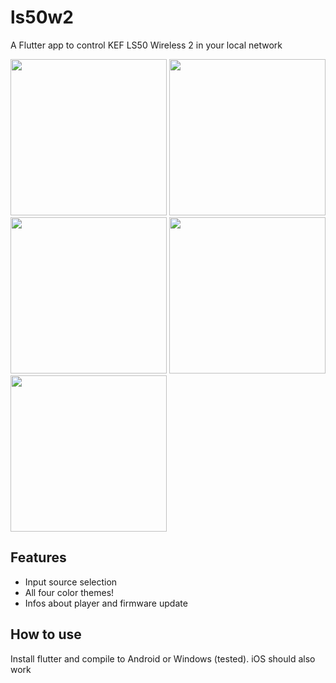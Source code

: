 # ls50w2

A Flutter app to control KEF LS50 Wireless 2 in your local network

<p float="left">
  <img src="https://user-images.githubusercontent.com/43973067/115079593-b2e3f680-9f01-11eb-8cb0-9b72cbcc68e1.png" width="250" />
  <img src="https://user-images.githubusercontent.com/43973067/115079599-b6777d80-9f01-11eb-954b-44e72e2adaa8.png" width="250" /> 
  <img src="https://user-images.githubusercontent.com/43973067/115079544-a19aea00-9f01-11eb-8ab2-a642a14560e0.png" width="250" />
  <img src="https://user-images.githubusercontent.com/43973067/115079577-ae1f4280-9f01-11eb-9d38-78371e939839.png" width="250" />
  <img src="https://user-images.githubusercontent.com/43973067/115079566-a9f32500-9f01-11eb-9c7a-857d0ac84db7.png" width="250" />
</p>

## Features

- Input source selection
- All four color themes!
- Infos about player and firmware update

## How to use

Install flutter and compile to Android or Windows (tested). iOS should also work
